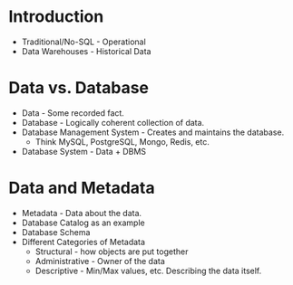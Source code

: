 # Introduction
* Traditional/No-SQL - Operational
* Data Warehouses - Historical Data

# Data vs. Database
* Data - Some recorded fact.
* Database - Logically coherent collection of data.
* Database Management System - Creates and maintains the database.
  * Think MySQL, PostgreSQL, Mongo, Redis, etc.
* Database System - Data + DBMS

# Data and Metadata
* Metadata - Data about the data.
* Database Catalog as an example
* Database Schema
* Different Categories of Metadata
  * Structural - how objects are put together
  * Administrative - Owner of the data
  * Descriptive - Min/Max values, etc. Describing the data itself.